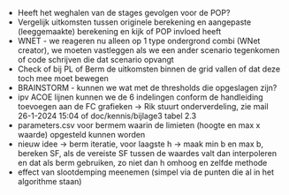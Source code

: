 * Heeft het weghalen van de stages gevolgen voor de POP?
* Vergelijk uitkomsten tussen originele berekening en aangepaste (leeggemaakte) berekening en kijk of POP invloed heeft
* WNET - we reageren nu alleen op 1 type ondergrond combi (WNet creator), we moeten vastleggen als we een ander scenario tegenkomen of code schrijven die dat scenario opvangt
* Check of bij PL of Berm de uitkomsten binnen de grid vallen of dat deze toch mee moet bewegen
* BRAINSTORM - kunnen we wat met de thresholds die opgeslagen zijn?
* ipv ACOE lijnen kunnen we de 6 indelingen conform de handleiding toevoegen aan de FC grafieken -> Rik stuurt onderverdeling, zie mail 26-1-2024 15:04 of doc/kennis/bijlage3 tabel 2.3
* parameters.csv voor bermem waarin de limieten (hoogte en max x waarde) opgesteld kunnen worden
* nieuw idee -> berm iteratie, voor laagste h -> maak min b en max b, bereken SF, als de vereiste SF tussen de waardes valt dan interpoleren en dat als berm gebruiken, zo niet dan h omhoog en zelfde methode
* effect van slootdemping meenemen (simpel via de punten die al in het algorithme staan)